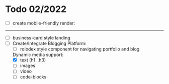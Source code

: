 # Todo 02/2022

- [ ] create mobile-friendly render:
------------------------------------
- [ ] business-card style landing
- [ ] Create/Integrate Blogging Platform:
   - [ ] rolodex style component for navigating portfolio and blog
   
   Dynamic media support:
   - [x] text (h1 ..h3)
   - [ ] images
   - [ ] video
   - [ ] code-blocks
